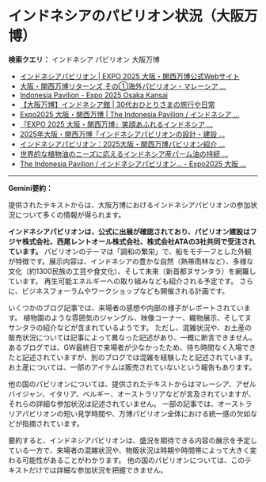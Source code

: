 # インドネシアのパビリオン状況（大阪万博）

**検索クエリ：** インドネシア パビリオン 大阪万博

- [インドネシアパビリオン | EXPO 2025 大阪・関西万博公式Webサイト](https://www.expo2025.or.jp/official-participant/indonesia/)
- [大阪・関西万博リターンズ その①海外パビリオン・マレーシア ...](https://ameblo.jp/mamehana0705/entry-12897501153.html)
- [Indonesia Pavilion - Expo 2025 Osaka Kansai](https://expo2025indonesia.id/)
- [【大阪万博】インドネシア館 | 30代おひとりさまの旅行や日常](https://ameblo.jp/yrk0327/entry-12902904410.html)
- [Expo2025 大阪・関西万博 | The Indonesia Pavilion / インドネシア ...](https://www.instagram.com/p/C6s6GRiu_ZW/)
- [『EXPO 2025 大阪・関西万博』笑顔あふれるインドネシア ...](https://note.com/yamada_tourist/n/n27bea8822b97)
- [2025年大阪・関西万博「インドネシアパビリオンの設計・建設 ...](https://www.fujiya-net.co.jp/news/20240501)
- [インドネシアパビリオン：2025大阪・関西万博パビリオン紹介 ...](https://www.nippon.com/ja/guide-to-japan/expo2025021/)
- [世界的な植物油のニーズに応えるインドネシア産パーム油の持続 ...](https://theme-weeks.expo2025.or.jp/program/detail/6736f12e30e34.html)
- [The Indonesia Pavilion / インドネシアパビリオン... - Expo2025 大阪 ...](https://www.facebook.com/expo2025japan/posts/-the-indonesia-pavilion-%E3%82%A4%E3%83%B3%E3%83%89%E3%83%8D%E3%82%B7%E3%82%A2%E3%83%91%E3%83%93%E3%83%AA%E3%82%AA%E3%83%B3%E3%82%A4%E3%83%B3%E3%83%89%E3%83%8D%E3%82%B7%E3%82%A2%E3%83%91%E3%83%93%E3%83%AA%E3%82%AA%E3%83%B3%E3%81%AF%E8%B1%8A%E3%81%8B%E3%81%AA%E5%8F%AF%E8%83%BD%E6%80%A7%E3%81%A8%E6%98%8E%E3%82%8B%E3%81%84%E6%98%8E%E6%97%A5%E3%81%B8%E3%81%AE%E5%B8%8C%E6%9C%9B%E3%82%92%E7%A7%98%E3%82%81%E3%81%9F%E5%9B%BD%E3%81%A8%E3%81%97%E3%81%A6%E3%81%A0%E3%81%91%E3%81%A7%E3%81%AA%E3%81%8F%E4%B8%96%E7%95%8C%E3%81%AE%E8%AA%BF/748797680759236/)


---

**Gemini要約：**

提供されたテキストからは、大阪万博におけるインドネシアパビリオンの参加状況について多くの情報が得られます。

**インドネシアパビリオンは、公式に出展が確認されており、パビリオン建設はフジヤ株式会社、西尾レントオール株式会社、株式会社ATAの3社共同で受注されています。**  パビリオンのテーマは「調和の繁栄」で、船をモチーフとした外観が特徴です。展示内容は、インドネシアの豊かな自然（熱帯雨林など）、多様な文化（約1300民族の工芸や食文化）、そして未来（新首都ヌサンタラ）を網羅しています。  再生可能エネルギーへの取り組みなども紹介される予定です。  さらに、ビジネスフォーラムやワークショップなども開催される計画です。

いくつかのブログ記事では、来場者の感想や内部の様子がレポートされています。  植物園のような雰囲気のジャングル、映像コーナー、織物展示、そしてヌサンタラの紹介などが含まれているようです。  ただし、混雑状況や、お土産の販売状況については記事によって異なった記述があり、一概に断言できません。  あるブログでは、GW最終日で来場者が少なかったため、待ち時間なく入場できたと記述されていますが、別のブログでは混雑を経験したと記述されています。  お土産については、一部のアイテムは販売されていないという報告もあります。


他の国のパビリオンについては、提供されたテキストからはマレーシア、アゼルバイジャン、イタリア、ベルギー、オーストラリアなどが言及されていますが、それらの詳細な参加状況は記述されていません。  一部の記事では、オーストラリアパビリオンの短い見学時間や、万博パビリオン全体における統一感の欠如などが指摘されています。


要約すると、インドネシアパビリオンは、盛況を期待できる内容の展示を予定している一方で、来場者の混雑状況や、物販状況は時期や時間帯によって大きく変わる可能性があることがわかります。  他の国のパビリオンについては、このテキストだけでは詳細な参加状況を把握できません。

